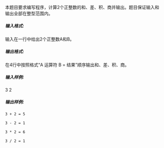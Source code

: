 本题目要求编写程序，计算2个正整数的和、差、积、商并输出。题目保证输入和输出全部在整型范围内。

##### 输入格式:

输入在一行中给出2个正整数A和B。

##### 输出格式:

在4行中按照格式“A 运算符 B = 结果”顺序输出和、差、积、商。

##### 输入样例:

3 2

##### 输出样例: 

```txt
3 + 2 = 5

3 - 2 = 1

3 * 2 = 6

3 / 2 = 1
```




